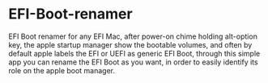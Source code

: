 # EFI-Boot-renamer

EFI Boot renamer for any EFI Mac, after power-on chime holding alt-option key, the apple startup manager show the bootable volumes, and often by default apple labels the EFI or UEFI as generic EFI Boot, through this simple app you can rename the EFI Boot as you want, in order to easily identify its role on the apple boot manager.
